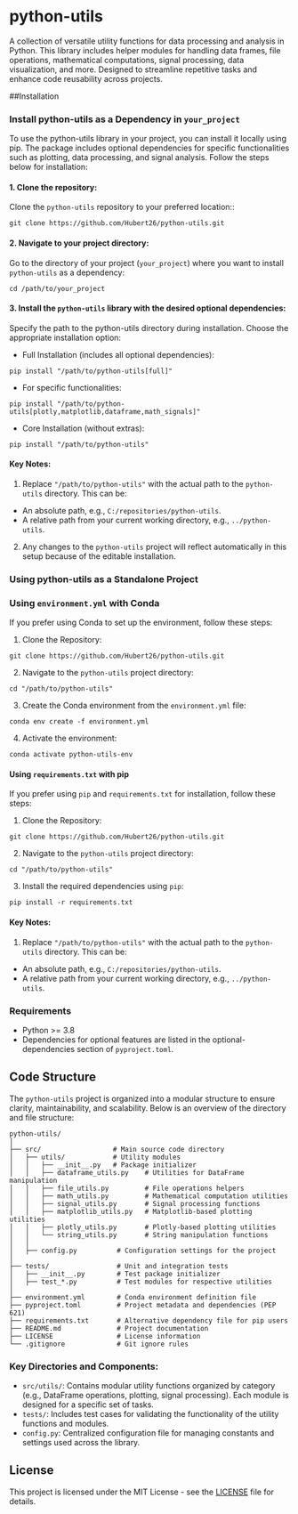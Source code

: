 # python-utils
A collection of versatile utility functions for data processing and analysis in Python. This library includes helper modules for handling data frames, file operations, mathematical computations, signal processing, data visualization, and more. Designed to streamline repetitive tasks and enhance code reusability across projects. 

##Installation

### Install python-utils as a Dependency in `your_project`
To use the python-utils library in your project, you can install it locally using pip. The package includes optional dependencies for specific functionalities such as plotting, data processing, and signal analysis. Follow the steps below for installation:

#### 1. Clone the repository:
Clone the `python-utils` repository to your preferred location::
```
git clone https://github.com/Hubert26/python-utils.git
```

#### 2. Navigate to your project directory:
Go to the directory of your project (`your_project`) where you want to install `python-utils` as a dependency:
```
cd /path/to/your_project
```

#### 3. Install the `python-utils` library with the desired optional dependencies:
Specify the path to the python-utils directory during installation. Choose the appropriate installation option:
+ Full Installation (includes all optional dependencies):
```
pip install "/path/to/python-utils[full]"
```
+ For specific functionalities:
```
pip install "/path/to/python-utils[plotly,matplotlib,dataframe,math_signals]"
```
+ Core Installation (without extras):
```
pip install "/path/to/python-utils"
```
#### Key Notes:
1. Replace `"/path/to/python-utils"` with the actual path to the `python-utils` directory. This can be:
+ An absolute path, e.g., `C:/repositories/python-utils`.
+ A relative path from your current working directory, e.g., `../python-utils`.
2. Any changes to the `python-utils` project will reflect automatically in this setup because of the editable installation.

### Using python-utils as a Standalone Project
### Using `environment.yml` with Conda
If you prefer using Conda to set up the environment, follow these steps:
1. Clone the Repository:
```
git clone https://github.com/Hubert26/python-utils.git
```

2. Navigate to the `python-utils` project directory:
```
cd "/path/to/python-utils"
```

3. Create the Conda environment from the `environment.yml` file:
```
conda env create -f environment.yml
```
4. Activate the environment:
```
conda activate python-utils-env
```

#### Using `requirements.txt` with pip
If you prefer using `pip` and `requirements.txt` for installation, follow these steps:
1. Clone the Repository:
```
git clone https://github.com/Hubert26/python-utils.git
```

2. Navigate to the `python-utils` project directory:
```
cd "/path/to/python-utils"
```

3. Install the required dependencies using `pip`:
```
pip install -r requirements.txt
```

#### Key Notes:
1. Replace `"/path/to/python-utils"` with the actual path to the `python-utils` directory. This can be:
+ An absolute path, e.g., `C:/repositories/python-utils`.
+ A relative path from your current working directory, e.g., `../python-utils`.

### Requirements
+ Python >= 3.8
+ Dependencies for optional features are listed in the optional-dependencies section of `pyproject.toml`.

## Code Structure
The `python-utils` project is organized into a modular structure to ensure clarity, maintainability, and scalability. Below is an overview of the directory and file structure:
```
python-utils/
│
├── src/                  # Main source code directory
│   ├── utils/            # Utility modules
│   │   ├── __init__.py   # Package initializer
│   │   ├── dataframe_utils.py    # Utilities for DataFrame manipulation
│   │   ├── file_utils.py         # File operations helpers
│   │   ├── math_utils.py         # Mathematical computation utilities
│   │   ├── signal_utils.py       # Signal processing functions
│   │   ├── matplotlib_utils.py   # Matplotlib-based plotting utilities
│   │   ├── plotly_utils.py       # Plotly-based plotting utilities
│   │   └── string_utils.py       # String manipulation functions
│   │
│   ├── config.py          # Configuration settings for the project
│
├── tests/                 # Unit and integration tests
│   ├── __init__.py        # Test package initializer
│   ├── test_*.py          # Test modules for respective utilities
│
├── environment.yml        # Conda environment definition file
├── pyproject.toml         # Project metadata and dependencies (PEP 621)
├── requirements.txt       # Alternative dependency file for pip users
├── README.md              # Project documentation
├── LICENSE                # License information
└── .gitignore             # Git ignore rules
```

### Key Directories and Components:
+ `src/utils/`: Contains modular utility functions organized by category (e.g., DataFrame operations, plotting, signal processing). Each module is designed for a specific set of tasks.
+ `tests/`: Includes test cases for validating the functionality of the utility functions and modules.
+ `config.py`: Centralized configuration file for managing constants and settings used across the library.

## License

This project is licensed under the MIT License - see the [LICENSE](https://github.com/Hubert26/python-utils/blob/main/LICENSE.txt) file for details.
